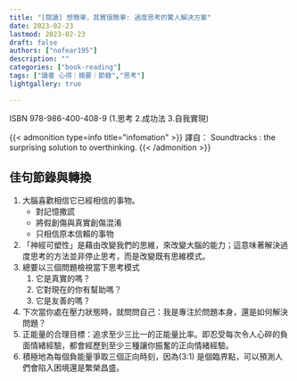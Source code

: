 ```yaml
---
title: "[閱讀] 想簡單，其實很簡單: 過度思考的驚人解決方案"
date: 2023-02-23
lastmod: 2023-02-23
draft: false
authors: ["nofear195"]
description: ""
categories: ["book-reading"]
tags: ["讀書 心得｜摘要｜節錄","思考"]
lightgallery: true

---
```


ISBN 978-986-400-408-9 (1.思考 2.成功法 3.自我實現)
<!--more-->

{{< admonition type=info title="infomation"  >}}
譯自： Soundtracks : the surprising solution to overthinking.
{{< /admonition >}}

## 佳句節錄與轉換

1. 大腦喜歡相信它已經相信的事物。
    - 對記憶撒謊
    - 將假創傷與真實創傷混淆
    - 只相信原本信賴的事物
2. 「神經可塑性」是藉由改變我們的思維，來改變大腦的能力；這意味著解決過度思考的方法並非停止思考，而是改變既有思維模式。
3. 總要以三個問題檢視當下思考模式
    1. 它是真實的嗎？
    2. 它對現在的你有幫助嗎？
    3. 它是友善的嗎？
4. 下次當你處在壓力狀態時，就問問自己：我是專注於問題本身，還是如何解決問題？
5. 正能量的合理目標：追求至少三比一的正能量比率。即忍受每次令人心碎的負面情緒經驗，都會經歷到至少三種讓你振奮的正向情緒經驗。
6. 積極地為每個負能量爭取三個正向時刻，因為(3:1) 是個臨界點，可以預測人們會陷入困境還是繁榮昌盛。
